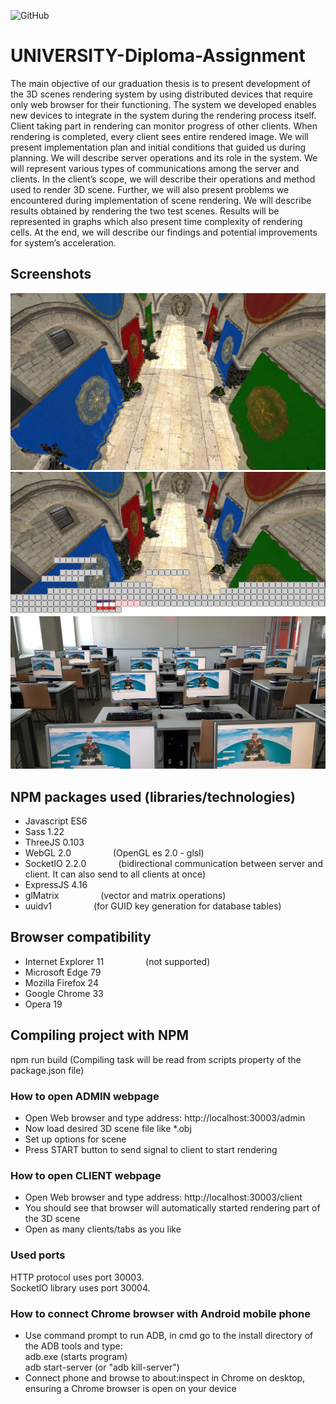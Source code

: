 <!-- Tags (https://shields.io/) -->
![GitHub](https://img.shields.io/github/license/lukaprijatelj/UNIVERSITY-Diploma-Assignment)

# UNIVERSITY-Diploma-Assignment
The main objective of our graduation thesis is to present development of the 3D scenes rendering system by using distributed devices that require only web browser for their functioning. The system we developed enables new devices to integrate in the system during the rendering process itself. Client taking part in rendering can monitor progress of other clients. When rendering is completed, every client sees entire rendered image. We will present implementation plan and initial conditions that guided us during planning. We will describe server operations and its role in the system. We will represent various types of communications among the server and clients. In the client’s scope, we will describe their operations and method used to render 3D scene. Further, we will also present problems we encountered during implementation of scene rendering. We will describe results obtained by rendering the two test scenes. Results will be represented in graphs which also present time complexity of rendering cells. At the end, we will describe our findings and potential improvements for system’s acceleration.

## Screenshots
<!--  ![alt tag](https://raw.githubusercontent.com/lukaprijatelj/UNIVERSITY-Diploma-Assignment/master/images/Screenshot_1.jpg) -->
<!--  ![alt tag](https://raw.githubusercontent.com/lukaprijatelj/UNIVERSITY-Diploma-Assignment/master/images/All.jpg) -->
![alt tag](https://raw.githubusercontent.com/lukaprijatelj/UNIVERSITY-Diploma-Assignment/master/images/rendered-image-castle.jpg)
![alt tag](https://raw.githubusercontent.com/lukaprijatelj/UNIVERSITY-Diploma-Assignment/master/images/partially-rendered.jpg)
![alt tag](https://raw.githubusercontent.com/lukaprijatelj/UNIVERSITY-Diploma-Assignment/master/images/30-clients-rendering.jpg)

## NPM packages used (libraries/technologies)
- Javascript ES6
- Sass 1.22
- ThreeJS 0.103
- WebGL 2.0 	                 &nbsp;&nbsp;&nbsp;&nbsp;&nbsp;&nbsp;&nbsp;&nbsp;&nbsp;&nbsp;&nbsp;&nbsp;&nbsp;&nbsp;&nbsp;&nbsp;(OpenGL es 2.0 - glsl)
- SocketIO 2.2.0 			         &nbsp;&nbsp;&nbsp;&nbsp;&nbsp;&nbsp;&nbsp;&nbsp;&nbsp;&nbsp;&nbsp;&nbsp;(bidirectional communication between server and client. It can also send to all clients at once)
- ExpressJS 4.16
- glMatrix 				             &nbsp;&nbsp;&nbsp;&nbsp;&nbsp;&nbsp;&nbsp;&nbsp;&nbsp;&nbsp;&nbsp;&nbsp;&nbsp;&nbsp;&nbsp;&nbsp;(vector and matrix operations)
- uuidv1 				               &nbsp;&nbsp;&nbsp;&nbsp;&nbsp;&nbsp;&nbsp;&nbsp;&nbsp;&nbsp;&nbsp;&nbsp;&nbsp;&nbsp;&nbsp;&nbsp;(for GUID key generation for database tables)

## Browser compatibility
- Internet Explorer 11 			   &nbsp;&nbsp;&nbsp;&nbsp;&nbsp;&nbsp;&nbsp;&nbsp;&nbsp;&nbsp;&nbsp;&nbsp;&nbsp;&nbsp;&nbsp;&nbsp;(not supported)
- Microsoft Edge 79
- Mozilla Firefox 24
- Google Chrome 33
- Opera 19

## Compiling project with NPM
npm run build				           (Compiling task will be read from scripts property of the package.json file)

### How to open ADMIN webpage
- Open Web browser and type address:   http://localhost:30003/admin
- Now load desired 3D scene file like &#42;.obj
- Set up options for scene
- Press START button to send signal to client to start rendering

### How to open CLIENT webpage
- Open Web browser and type address:    http://localhost:30003/client
- You should see that browser will automatically started rendering part of the 3D scene
- Open as many clients/tabs as you like

### Used ports
HTTP protocol uses port 30003. <br />
SocketIO library uses port 30004.

### How to connect Chrome browser with Android mobile phone
- Use command prompt to run ADB, in cmd go to the install directory of the ADB tools and type: <br />
  adb.exe				(starts program) <br />
  adb start-server 			(or "adb kill-server") <br />
- Connect phone and browse to about:inspect in Chrome on desktop, ensuring a Chrome browser is open on your device
